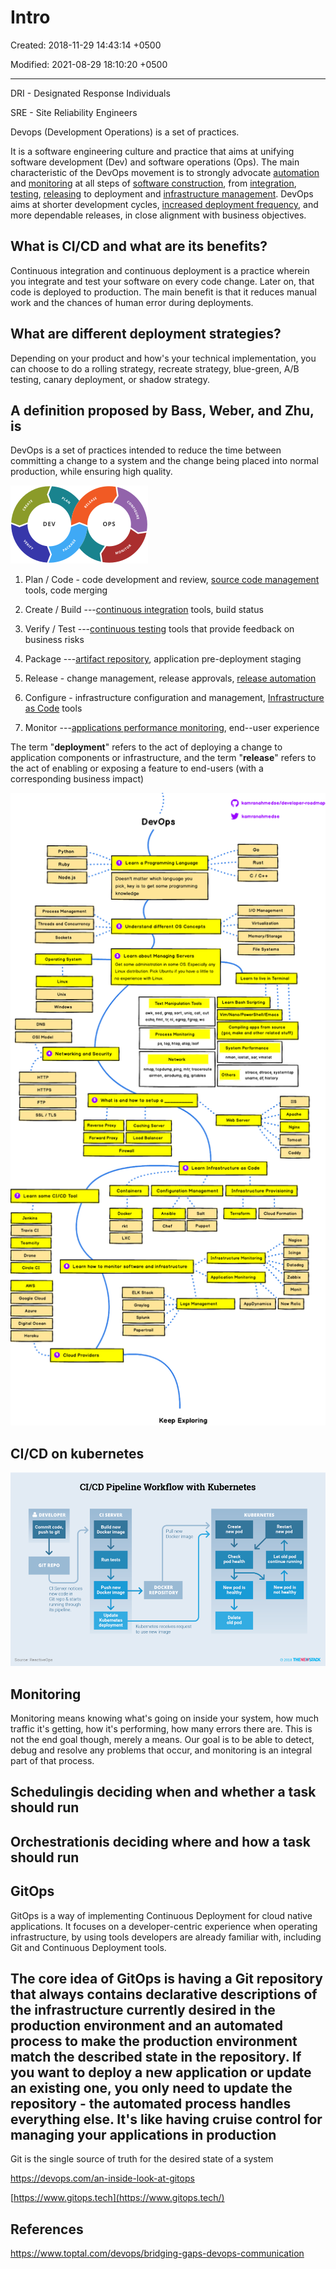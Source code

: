 # Intro

Created: 2018-11-29 14:43:14 +0500

Modified: 2021-08-29 18:10:20 +0500

---

DRI - Designated Response Individuals

SRE - Site Reliability Engineers

Devops (Development Operations) is a set of practices.

It is a software engineering culture and practice that aims at unifying software development (Dev) and software operations (Ops). The main characteristic of the DevOps movement is to strongly advocate [automation](https://en.wikipedia.org/wiki/Automation) and [monitoring](https://en.wikipedia.org/wiki/Event_monitoring) at all steps of [software construction](https://en.wikipedia.org/wiki/Software_build), from [integration](https://en.wikipedia.org/wiki/Continuous_integration), [testing](https://en.wikipedia.org/wiki/Test_automation), [releasing](https://en.wikipedia.org/wiki/Software_release_life_cycle) to deployment and [infrastructure management](https://en.wikipedia.org/wiki/Infrastructure_as_Code). DevOps aims at shorter development cycles, [increased deployment frequency](https://en.wikipedia.org/wiki/Continuous_delivery), and more dependable releases, in close alignment with business objectives.

## What is CI/CD and what are its benefits?

Continuous integration and continuous deployment is a practice wherein you integrate and test your software on every code change. Later on, that code is deployed to production. The main benefit is that it reduces manual work and the chances of human error during deployments.

## What are different deployment strategies?

Depending on your product and how's your technical implementation, you can choose to do a rolling strategy, recreate strategy, blue-green, A/B testing, canary deployment, or shadow strategy.

## A definition proposed by Bass, Weber, and Zhu, is

DevOps is a set of practices intended to reduce the time between committing a change to a system and the change being placed into normal production, while ensuring high quality.

![Illustration showing stages in a DevOps toolchain](../../media/DevOps-DevOps-Intro-image1.png)

1. Plan / Code - code development and review, [source code management](https://en.wikipedia.org/wiki/Version_control) tools, code merging

2. Create / Build ---[continuous integration](https://en.wikipedia.org/wiki/Continuous_integration) tools, build status

3. Verify / Test ---[continuous testing](https://en.wikipedia.org/wiki/Continuous_testing) tools that provide feedback on business risks

4. Package ---[artifact repository](https://en.wikipedia.org/wiki/Binary_repository_manager), application pre-deployment staging

5. Release - change management, release approvals, [release automation](https://en.wikipedia.org/wiki/Application_release_automation)

6. Configure - infrastructure configuration and management, [Infrastructure as Code](https://en.wikipedia.org/wiki/Infrastructure_as_Code) tools

7. Monitor ---[applications performance monitoring](https://en.wikipedia.org/wiki/Application_performance_management), end--user experience

The term "**deployment**" refers to the act of deploying a change to application components or infrastructure, and the term "**release**" refers to the act of enabling or exposing a feature to end-users (with a corresponding business impact)

![image](../../media/DevOps-DevOps-Intro-image2.png)

## CI/CD on kubernetes

![CI/CD Pipeline Workflow with Kubernetes Commit code, push to git GIT REPO CI Server notices new code in Git repo & starts running through its pipeline. Source: ReactiveOps SERVER Build new Docker image Run tests Push new Docker image Update Kubernetes deployment KUBERNETES Pull new Docker image DOCKER REPOSITORY Kubernetes receives request to use new image Create new pod Check pod health New pod is healthy Delete old pod Restart new pod Let old pod continue running New pod is not healthy THENEWSTACK ](../../media/DevOps-DevOps-Intro-image3.png)

## Monitoring

Monitoring means knowing what's going on inside your system, how much traffic it's getting, how it's performing, how many errors there are. This is not the end goal though, merely a means. Our goal is to be able to detect, debug and resolve any problems that occur, and monitoring is an integral part of that process.

## Schedulingis deciding when and whether a task should run

## Orchestrationis deciding where and how a task should run

## GitOps

GitOps is a way of implementing Continuous Deployment for cloud native applications. It focuses on a developer-centric experience when operating infrastructure, by using tools developers are already familiar with, including Git and Continuous Deployment tools.

## The core idea of GitOps is having a Git repository that always contains declarative descriptions of the infrastructure currently desired in the production environment and an automated process to make the production environment match the described state in the repository. If you want to deploy a new application or update an existing one, you only need to update the repository - the automated process handles everything else. It's like having cruise control for managing your applications in production

Git is the single source of truth for the desired state of a system

<https://devops.com/an-inside-look-at-gitops>

[https://www.gitops.tech](https://www.gitops.tech/)

## References

<https://www.toptal.com/devops/bridging-gaps-devops-communication>
